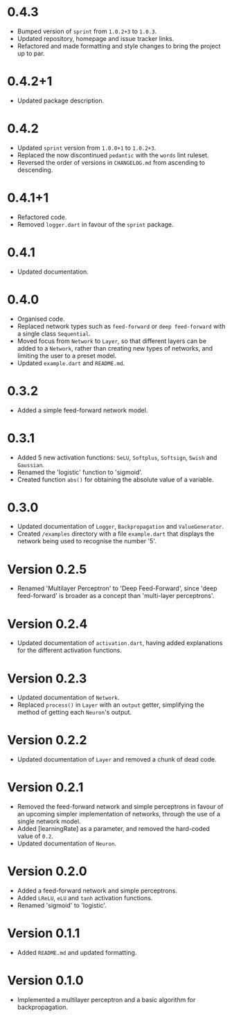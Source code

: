 # 0.4.3

- Bumped version of `sprint` from `1.0.2+3` to `1.0.3`.
- Updated repository, homepage and issue tracker links.
- Refactored and made formatting and style changes to bring the project up to
  par.

# 0.4.2+1

- Updated package description.

# 0.4.2

- Updated `sprint` version from `1.0.0+1` to `1.0.2+3`.
- Replaced the now discontinued `pedantic` with the `words` lint ruleset.
- Reversed the order of versions in `CHANGELOG.md` from ascending to descending.

# 0.4.1+1

- Refactored code.
- Removed `logger.dart` in favour of the `sprint` package.

# 0.4.1

- Updated documentation.

# 0.4.0

- Organised code.
- Replaced network types such as `feed-forward` or `deep feed-forward` with a
  single class `Sequential`.
- Moved focus from `Network` to `Layer`, so that different layers can be added
  to a `Network`, rather than creating new types of networks, and limiting the
  user to a preset model.
- Updated `example.dart` and `README.md`.

# 0.3.2

- Added a simple feed-forward network model.

# 0.3.1

- Added 5 new activation functions: `SeLU`, `Softplus`, `Softsign`, `Swish` and
  `Gaussian`.
- Renamed the 'logistic' function to 'sigmoid'.
- Created function `abs()` for obtaining the absolute value of a variable.

# 0.3.0

- Updated documentation of `Logger`, `Backpropagation` and `ValueGenerator`.
- Created `/examples` directory with a file `example.dart` that displays the
  network being used to recognise the number '5'.

# Version 0.2.5

- Renamed 'Multilayer Perceptron' to 'Deep Feed-Forward', since 'deep
  feed-forward' is broader as a concept than 'multi-layer perceptrons'.

# Version 0.2.4

- Updated documentation of `activation.dart`, having added explanations for the
  different activation functions.

# Version 0.2.3

- Updated documentation of `Network`.
- Replaced `process()` in `Layer` with an `output` getter, simplifying the
  method of getting each `Neuron`'s output.

# Version 0.2.2

- Updated documentation of `Layer` and removed a chunk of dead code.

# Version 0.2.1

- Removed the feed-forward network and simple perceptrons in favour of an
  upcoming simpler implementation of networks, through the use of a single
  network model.
- Added [learningRate] as a parameter, and removed the hard-coded value of
  `0.2`.
- Updated documentation of `Neuron`.

# Version 0.2.0

- Added a feed-forward network and simple perceptrons.
- Added `LReLU`, `eLU` and `tanh` activation functions.
- Renamed 'sigmoid' to 'logistic'.

# Version 0.1.1

- Added `README.md` and updated formatting.

# Version 0.1.0

- Implemented a multilayer perceptron and a basic algorithm for backpropagation.
